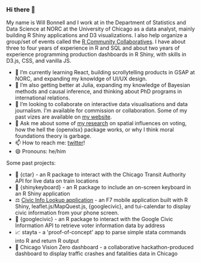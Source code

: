 ### Hi there 👋

My name is Will Bonnell and I work at in the Department of Statistics and Data Science at NORC at the University of Chicago as a data analyst, mainly building R Shiny applications and D3 visualizations. I also help organize a group/set of events called the [R Community Collaboratives](https://chircollab.github.io/). I have about three to four years of experience in R and SQL and about two years of experience programming production dashboards in R Shiny, with skills in D3.js, CSS, and vanilla JS. 


- 🔭 I’m currently learning React, building scrollytelling products in GSAP at NORC, and expanding my knowldge of UI/UX design.
- 🌱 I’m also getting better at Julia, expanding my knowledge of Bayesian methods and causal inference, and thinking about PhD programs in international relations.
- 👯 I’m looking to collaborate on interactive data visualisations and data journalism. I'm available for commission or collaboration. Some of my past vizes are available on [my website](https://willdebras.github.io/viz/).
- 💬 Ask me about some of [my research](https://willdebras.github.io/cv/) on spatial influences on voting, how the hell the {openxlsx} package works, or why I think moral foundations theory is garbage.
- 📫 How to reach me: [twitter](https://twitter.com/_willdebras)!
- 😄 Pronouns: he/him

Some past projects:

- 🚆 {ctar} - an R package to interact with the Chicago Transit Authority API for live data on train locations
- 🎹 {shinykeyboard} - an R package to include an on-screen keyboard in an R Shiny application
- ⚖️ [Civic Info Lookup application](https://github.com/willdebras/civiclookup) - an F7 mobile application built with R Shiny, leaflet.js/MapQuest.js, {googlecivic}, and tui-calendar to display civic information from your phone screen.
- 📜 {googlecivic} - an R package to interact with the Google Civic Information API to retrieve voter information data by address
- 📈 stayta - a 'proof-of-concept' app to parse simple stata commands into R and return R output
- 🚗 Chicago Vision Zero dashboard - a collaborative hackathon-produced dashboard to display traffic crashes and fatalities data in Chicago
